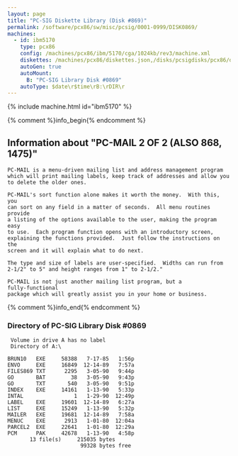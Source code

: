 ```yaml
---
layout: page
title: "PC-SIG Diskette Library (Disk #869)"
permalink: /software/pcx86/sw/misc/pcsig/0001-0999/DISK0869/
machines:
  - id: ibm5170
    type: pcx86
    config: /machines/pcx86/ibm/5170/cga/1024kb/rev3/machine.xml
    diskettes: /machines/pcx86/diskettes.json,/disks/pcsigdisks/pcx86/diskettes.json
    autoGen: true
    autoMount:
      B: "PC-SIG Library Disk #0869"
    autoType: $date\r$time\rB:\rDIR\r
---
```


{% include machine.html id="ibm5170" %}

{% comment %}info_begin{% endcomment %}

## Information about "PC-MAIL 2 OF 2 (ALSO 868, 1475)"

    PC-MAIL is a menu-driven mailing list and address management program
    which will print mailing labels, keep track of addresses and allow you
    to delete the older ones.
    
    PC-MAIL's sort function alone makes it worth the money.  With this, you
    can sort on any field in a matter of seconds.  All menu routines
    provide
    a listing of the options available to the user, making the program easy
    to use.  Each program function opens with an introductory screen,
    explaining the functions provided.  Just follow the instructions on the
    screen and it will explain what to do next.
    
    The type and size of labels are user-specified.  Widths can run from
    2-1/2" to 5" and height ranges from 1" to 2-1/2."
    
    PC-MAIL is not just another mailing list program, but a
    fully-functional
    package which will greatly assist you in your home or business.
{% comment %}info_end{% endcomment %}


### Directory of PC-SIG Library Disk #0869

     Volume in drive A has no label
     Directory of A:\

    BRUN10   EXE     58388   7-17-85   1:56p
    ENVO     EXE     16849  12-14-89   7:57a
    FILES869 TXT      2295   3-05-90   9:44p
    GO       BAT        38   3-05-90   9:43p
    GO       TXT       540   3-05-90   9:51p
    INDEX    EXE     14161   1-13-90   5:33p
    INTAL                1   1-29-90  12:49p
    LABEL    EXE     19601  12-14-89   6:27a
    LIST     EXE     15249   1-13-90   5:32p
    MAILER   EXE     19681  12-14-89   7:58a
    MENUC    EXE      2913   1-01-80  12:04a
    PARCEL2  EXE     22641   1-01-80  12:29a
    PCM      PAK     42678   1-13-90   4:58p
           13 file(s)     215035 bytes
                           99328 bytes free

